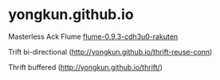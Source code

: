 yongkun.github.io
=================

Masterless Ack Flume
[flume-0.9.3-cdh3u0-rakuten](http://yongkun.github.io/flume-0.9.3-cdh3u0-rakuten/)

Trift bi-directional
(http://yongkun.github.io/thrift-reuse-conn)

Thrift buffered
(http://yongkun.github.io/thrift/)
